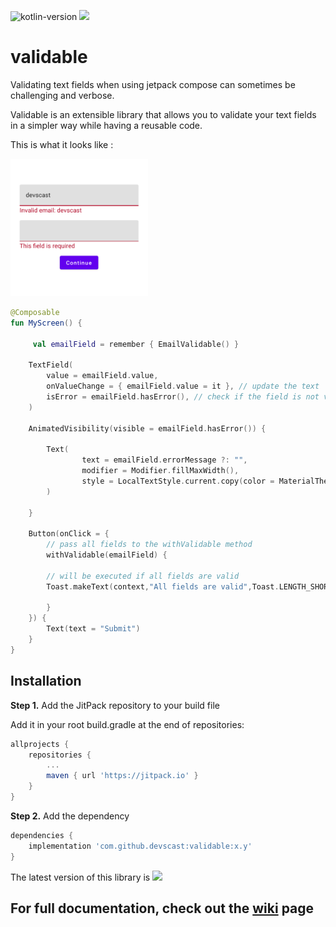 ![kotlin-version](https://img.shields.io/badge/kotlin-1.5.31-orange)
[![](https://jitpack.io/v/devscast/validable.svg)](https://jitpack.io/#devscast/validable)

# validable

Validating text fields when using jetpack compose can sometimes be challenging and verbose.

Validable is an extensible library that allows you to validate your text fields in a simpler way while having a reusable code.

This is what it looks like :

<img src="screenshots/inputscreen.png?raw=true" width="220" alt="Welcome screen">

```kotlin  
@Composable  
fun MyScreen() { 
 
     val emailField = remember { EmailValidable() }  
     
	TextField(  
	    value = emailField.value,
	    onValueChange = { emailField.value = it }, // update the text  
	    isError = emailField.hasError(), // check if the field is not valid    
	)  
  
	AnimatedVisibility(visible = emailField.hasError()) {
	
	    Text(
                text = emailField.errorMessage ?: "",
            	modifier = Modifier.fillMaxWidth(),
            	style = LocalTextStyle.current.copy(color = MaterialTheme.colors.error)
	    )
        
	}  
	
	Button(onClick = {  
	    // pass all fields to the withValidable method 
	    withValidable(emailField) {  
		 
		// will be executed if all fields are valid 		
		Toast.makeText(context,"All fields are valid",Toast.LENGTH_SHORT).show() 
		
		} 
	}) { 
		Text(text = "Submit") 
	}  
}  
```

## Installation

**Step 1.** Add the JitPack repository to your build file

Add it in your root build.gradle at the end of repositories:

```groovy
allprojects {
    repositories {
        ...
        maven { url 'https://jitpack.io' }
    }
}
```

**Step 2.** Add the dependency

```groovy
dependencies {
    implementation 'com.github.devscast:validable:x.y'
}
```

The latest version of this library is [![](https://jitpack.io/v/devscast/validable.svg)](https://jitpack.io/#devscast/validable)

## For full documentation, check out the [wiki](https://github.com/devscast/validable/wiki) page